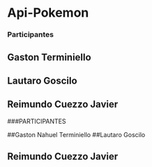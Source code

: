 # Api-Pokemon

### Participantes

## Gaston Terminiello


## Lautaro Goscilo

## Reimundo Cuezzo Javier

###PARTICIPANTES

##Gaston Nahuel Terminiello
##Lautaro Goscilo
## Reimundo  Cuezzo Javier
